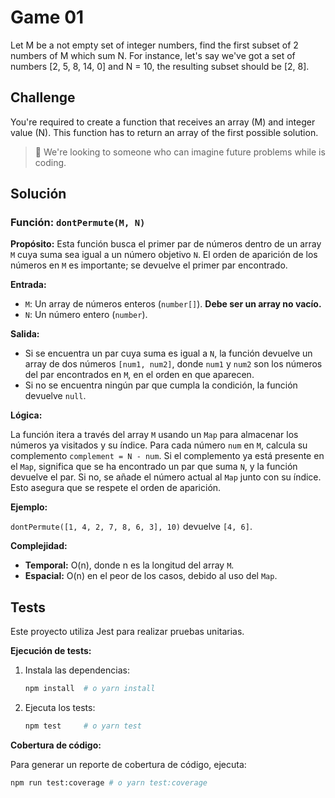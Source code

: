 # Game 01

Let M be a not empty set of integer numbers, find the first subset of 2 numbers of M which sum N. For instance, let's say we've got a set of numbers [2, 5, 8, 14, 0] and N = 10, the resulting subset should be [2, 8].

## Challenge
You're required to create a function that receives an array (M) and integer value (N). This function has to return an array of the first possible solution.


> 🚨 We're looking to someone who can imagine future problems while is coding.

## Solución
### Función: `dontPermute(M, N)`

**Propósito:** Esta función busca el primer par de números dentro de un array `M` cuya suma sea igual a un número objetivo `N`. El orden de aparición de los números en `M` es importante; se devuelve el primer par encontrado.

**Entrada:**

*   `M`: Un array de números enteros (`number[]`). **Debe ser un array no vacío.**
*   `N`: Un número entero (`number`).

**Salida:**

*   Si se encuentra un par cuya suma es igual a `N`, la función devuelve un array de dos números `[num1, num2]`, donde `num1` y `num2` son los números del par encontrados en `M`, en el orden en que aparecen.
*   Si no se encuentra ningún par que cumpla la condición, la función devuelve `null`.

**Lógica:**

La función itera a través del array `M` usando un `Map` para almacenar los números ya visitados y su índice. Para cada número `num` en `M`, calcula su complemento `complement = N - num`. Si el complemento ya está presente en el `Map`, significa que se ha encontrado un par que suma `N`, y la función devuelve el par. Si no, se añade el número actual al `Map` junto con su índice. Esto asegura que se respete el orden de aparición.

**Ejemplo:**

`dontPermute([1, 4, 2, 7, 8, 6, 3], 10)` devuelve `[4, 6]`.

**Complejidad:**

*   **Temporal:** O(n), donde n es la longitud del array `M`.
*   **Espacial:** O(n) en el peor de los casos, debido al uso del `Map`.

## Tests

Este proyecto utiliza Jest para realizar pruebas unitarias.

**Ejecución de tests:**

1.  Instala las dependencias:

    ```bash
    npm install  # o yarn install
    ```

2.  Ejecuta los tests:

    ```bash
    npm test     # o yarn test
    ```

**Cobertura de código:**

Para generar un reporte de cobertura de código, ejecuta:

```bash
npm run test:coverage # o yarn test:coverage